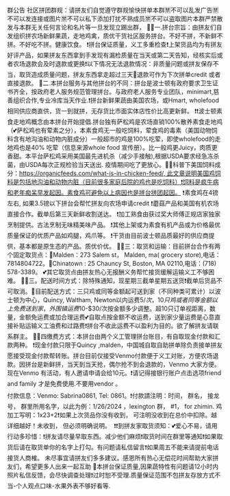 群公告
社区拼团群规：请拼友们自觉遵守群规愉快拼单本群🈲不可以乱发广告🈲不可以发连接或图片🈲不可以私下添加打扰不熟成员🈲不可以盗取图片本群严禁散发与本群无关任何言论和名片等一旦发现立踢出群，
🪷🪷一.拼台宗旨：由拼友们自发组织拼农场新鲜果蔬，走地鸡禽，质优干货社区服务拼台。不好不拼，不新鲜不拼。不好吃不拼。健康饮食。
❗拼台保证质量，义工多重检查❗上架货品均为有拼友好评产品，如果拼友东西拿到手发现有漏检质量在当天或第二天告知，经核实后或者农场退款会及时退款或更换❗以下情况无法退款情况：非质量问题或拼友保存不当，取货造成质量问题，拼友东西拿走超过三天🍄退款可作为下次拼单credit 或者直接退款。
🪷二.本拼台服务与其他拼台的不同：拼台是波士顿有政府要求卫生证书齐全，按政府老人服务规范管理拼台。与政府老人服务专业团队，minimart,慈善组织合作,专业冷库当天作业.❗拼台新鲜果蔬由美国农场，或Hmart, wholefood 相同供应商直供，货一到就拼，无存货比市面实体店性价比高更新鲜。
❗❗波士顿素食走地鸡概念由本拼台开始提倡.拼台独有萨松鸡是农场直销100%散养素食走地鸡（💕萨松鸡也有荤素之分），本素食鸡无一般吃饲料，荤食鸡的毒素（美国动物饲料含有地沟油和动物内脏成分）一般超市的鸡是100%吃荤，即使wholefood的走地鸡也是40% 吃荤（信息来源whole food 宣传册）。比一般鸡更Juicy，肉质更香甜。本平台萨松鸡采用美国最先进机杀（减少手接触),根据USDA要求经急冻杀菌，由USDA每次正规检验当天送出. 疫情期间吃了更放心。🧚‍♂科普下美国饲料成分：https://organicfeeds.com/what-is-in-chicken-feed/, 此文章说明美国鸡饲料是包括地沟油和动物内脏（目前很多家庭后院的鸡也是吃饲料）❗饲料是疯牛病和老年痴呆早发起因。素食鸡可避免以上病因也是拼台拼团起因。
❗素食鸡在4镑左右, 如果3.5镑以下拼台会帮忙拼友向农场申请credit 
❗蘑菇产品和美国有机农场直接合作。截单后第三天新鲜收割送达。
❗加工熟食由获过奖大师傅正规店家独家烹制提供。古法烹制无味精美味产品。
❗其他上架或为素食有机产品或为价格最优质量保证的优质产品如鸡腿，鸡爪等。
❗干货由目前波士顿品质最好的供应商提供，基本都是原生态的产品。质优价优。
🪷🪷三：取货和运输：目前拼台合作有两个固定取货点：👬Malden：273 Salem st， Malden, ma( grocery store),电话：7814804722。👬Chinatown : 25 Chauncy St, Boston, MA 02110,电话：(718) 578-3389。
💕其它取货点由拼友热心无报酬义务帮忙接货缓解运输义工不够困难。
🪷🪷三。配送时间方式：除特殊通知，现星期三截单星期五送货❗截单后货品不可取消。🍄目前配送方式：三只鸡或同等金额起可送到家（不同种类可累计）以波士顿为中心，Quincy, Waltham, Newton以内运费$5/次，10只鸡或者同等金额以上免费送到家，外围镇运费$10-$30/次按金额多少调整。超10只订单视距离，数量，金额免运费或加合理运费💕自取点按金额不收运费，送到家少量运费是心意直接补贴运输义工油费和过路费❗拼台不收此运费不以盈利为目的。欲了解拼友请联系群主。
🪷🪷四缴费方式：本拼台由两个义工管理拼台账目，有自取现金付款和汇款两种。
❗现金付款只限于Quincy ,malden，中国城自取自助拼单除负责接单拼友愿接受现金付款帮转账。拼台目前仅接受Venmo付款便于义工对账，方便农场退款。因拼台是新鲜拼，当天到当天抢，偶尔抢不到会退款的，Venmo 大家方便。现在Venmo 有活动，有人邀请申请会给10元。❗请记得接银行账户点击选项friend and family 才是免费使用.不要用vendor 。    
$$$$付款信息：Venmo: Sabrina0861, Tel: 0861。❗付款請注明：时间， 群名， 接龙号， 群里所用名字，以此为例：1/26/2024 ，lexington 群， #1， for zhimin. 鸡加工写明：1x$23+$2❗如果上次货品你没有收到， 可注明没收到在总价中扣除。越详细越好！未收到， 但必须明确说明。 
❗❗到拼友家取货须知：💕爱心不易，请用行动多珍惜：❗拼友请尽量早取东西。减少他们麻烦❗取货时间在群里等通知❗如果取货后请在取货单你的名字上打勾。有问题请私信留言❗如果周五不能来请提前电话接货人商榷。
未尽事宜请拼友们多多建议。感恩所有热心无偿花时间帮助大家拼友们，希望更多人出来一起互助
🌸本拼台保证质量,因果蔬特性有问题请12小时内照片私信反馈，会尽快调查处理❗️过时恕不受理.质量保证范围不包拼友存放方式不当-个人观点口味-水果外表不够好看等.